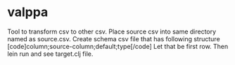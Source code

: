 # valppa
Tool to transform csv to other csv.
Place source csv into same directory named as source.csv. 
Create schema csv file that has following structure 
[code]column;source-column;default;type[/code]
Let that be first row.
Then lein run and see target.clj file.
